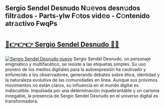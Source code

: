 ## Sergio Sendel Desnudo N𝚞𝚎vos desn𝚞dos filtr𝚊dos - Parts-ylw F𝚘tos vid𝚎o - C𝚘ntenido atr𝚊ctivo FwqPs

# <h2><a href="http://mb8704v.tromn.icu/?c=Sergio+Sendel+Desnudo">🔗👉👉👉 Sergio Sendel Desnudo 🔗🔗</a></h2>

[![Sergio Sendel Desnudo nuevo](https://i.imgur.com/pEAQMta.gif)](http://mb8704v.tromn.icu/?c=Sergio+Sendel+Desnudo)
Sergio Sendel Desnudo, un personaje enigmático y multifacético, se resiste a las etiquetas simples. Su uso pionero de los medios digitales para la autoexpresión ha cautivado y enfurecido a los observadores, generando debates sobre ética, identidad y la naturaleza evolutiva de las comunidades en línea. Aunque sus próximos movimientos no están claros, su influencia en el mundo digital es indiscutible. Impulsada por una determinación inquebrantable y un carisma innegable, la presencia de Sergio Sendel Desnudo en el universo digital es transformadora.
